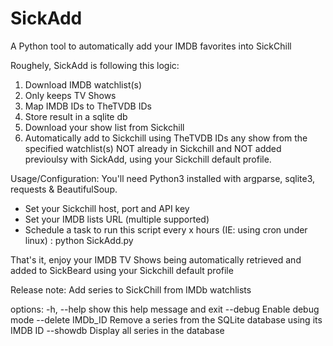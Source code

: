 SickAdd
=======

A Python tool to automatically add your IMDB favorites into SickChill

Roughely, SickAdd is following this logic:
1. Download  IMDB watchlist(s)
2. Only keeps TV Shows
3. Map IMDB IDs to TheTVDB IDs
3. Store result in a sqlite db
4. Download your show list from Sickchill
5. Automatically add to Sickchill using TheTVDB IDs any show from the specified watchlist(s) NOT already in Sickchill and NOT added previoulsy with SickAdd, using your Sickchill default profile.

Usage/Configuration:
You'll need Python3 installed with argparse, sqlite3, requests & BeautifulSoup.
- Set your Sickchill host, port and API key
- Set your IMDB lists URL (multiple supported)
- Schedule a task to run this script every x hours (IE: using cron under linux) : python SickAdd.py

That's it, enjoy your IMDB TV Shows being automatically retrieved and added to SickBeard using your Sickchill default profile


Release note:
Add series to SickChill from IMDb watchlists

options:
  -h, --help        show this help message and exit
  --debug           Enable debug mode
  --delete IMDb_ID  Remove a series from the SQLite database using its IMDB ID
  --showdb          Display all series in the database
